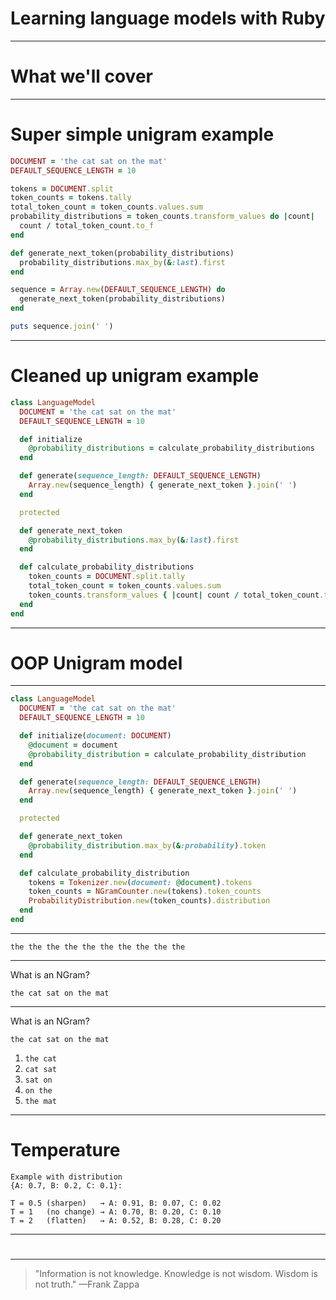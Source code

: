 # Learning language models with Ruby 

---

# What we'll cover

---

# Super simple unigram example 

```ruby
DOCUMENT = 'the cat sat on the mat'
DEFAULT_SEQUENCE_LENGTH = 10

tokens = DOCUMENT.split
token_counts = tokens.tally
total_token_count = token_counts.values.sum
probability_distributions = token_counts.transform_values do |count| 
  count / total_token_count.to_f
end

def generate_next_token(probability_distributions)
  probability_distributions.max_by(&:last).first
end

sequence = Array.new(DEFAULT_SEQUENCE_LENGTH) do
  generate_next_token(probability_distributions)
end

puts sequence.join(' ')
```

---

# Cleaned up unigram example 

```ruby
class LanguageModel
  DOCUMENT = 'the cat sat on the mat'
  DEFAULT_SEQUENCE_LENGTH = 10

  def initialize
    @probability_distributions = calculate_probability_distributions
  end

  def generate(sequence_length: DEFAULT_SEQUENCE_LENGTH)
    Array.new(sequence_length) { generate_next_token }.join(' ')
  end

  protected

  def generate_next_token
    @probability_distributions.max_by(&:last).first
  end

  def calculate_probability_distributions
    token_counts = DOCUMENT.split.tally
    total_token_count = token_counts.values.sum
    token_counts.transform_values { |count| count / total_token_count.to_f }
  end
end
```
---

# OOP Unigram model

---

```ruby
class LanguageModel
  DOCUMENT = 'the cat sat on the mat'
  DEFAULT_SEQUENCE_LENGTH = 10

  def initialize(document: DOCUMENT)
    @document = document
    @probability_distribution = calculate_probability_distribution
  end

  def generate(sequence_length: DEFAULT_SEQUENCE_LENGTH)
    Array.new(sequence_length) { generate_next_token }.join(' ')
  end

  protected

  def generate_next_token
    @probability_distribution.max_by(&:probability).token
  end

  def calculate_probability_distribution
    tokens = Tokenizer.new(document: @document).tokens
    token_counts = NGramCounter.new(tokens).token_counts
    ProbabilityDistribution.new(token_counts).distribution
  end
end
```

---

```
the the the the the the the the the the
```

---
 
What is an NGram?

```
the cat sat on the mat
```

---

What is an NGram?

```
the cat sat on the mat
```

1. `the cat`
2. `cat sat`
3. `sat on`
4. `on the`
5. `the mat`


--- 

# Temperature

```
Example with distribution 
{A: 0.7, B: 0.2, C: 0.1}:

T = 0.5 (sharpen)   → A: 0.91, B: 0.07, C: 0.02
T = 1   (no change) → A: 0.70, B: 0.20, C: 0.10
T = 2   (flatten)   → A: 0.52, B: 0.28, C: 0.20
```

---

#

---

> "Information is not knowledge.
> Knowledge is not wisdom.
> Wisdom is not truth."
> —Frank Zappa
